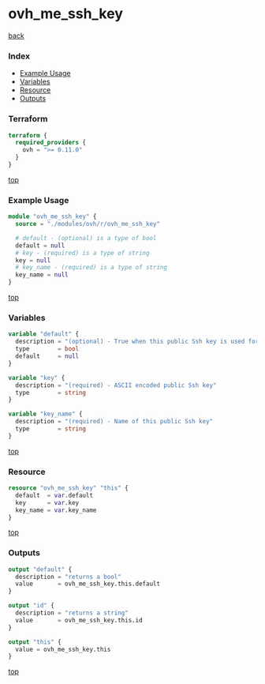 # ovh_me_ssh_key

[back](../ovh.md)

### Index

- [Example Usage](#example-usage)
- [Variables](#variables)
- [Resource](#resource)
- [Outputs](#outputs)

### Terraform

```terraform
terraform {
  required_providers {
    ovh = ">= 0.11.0"
  }
}
```

[top](#index)

### Example Usage

```terraform
module "ovh_me_ssh_key" {
  source = "./modules/ovh/r/ovh_me_ssh_key"

  # default - (optional) is a type of bool
  default = null
  # key - (required) is a type of string
  key = null
  # key_name - (required) is a type of string
  key_name = null
}
```

[top](#index)

### Variables

```terraform
variable "default" {
  description = "(optional) - True when this public Ssh key is used for rescue mode and reinstallations"
  type        = bool
  default     = null
}

variable "key" {
  description = "(required) - ASCII encoded public Ssh key"
  type        = string
}

variable "key_name" {
  description = "(required) - Name of this public Ssh key"
  type        = string
}
```

[top](#index)

### Resource

```terraform
resource "ovh_me_ssh_key" "this" {
  default  = var.default
  key      = var.key
  key_name = var.key_name
}
```

[top](#index)

### Outputs

```terraform
output "default" {
  description = "returns a bool"
  value       = ovh_me_ssh_key.this.default
}

output "id" {
  description = "returns a string"
  value       = ovh_me_ssh_key.this.id
}

output "this" {
  value = ovh_me_ssh_key.this
}
```

[top](#index)